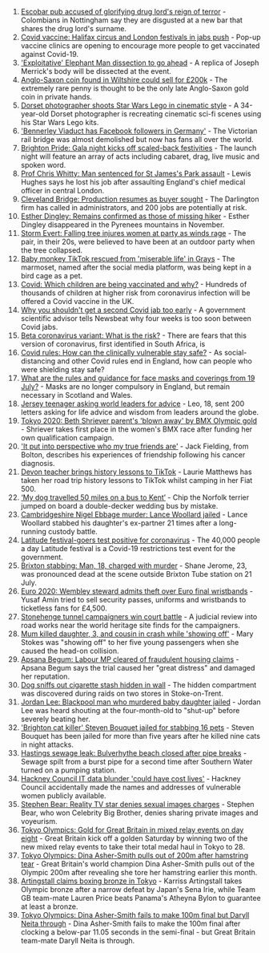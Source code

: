 1. [Escobar pub accused of glorifying drug lord's reign of terror](https://www.bbc.co.uk/news/uk-england-nottinghamshire-57940282) - Colombians in Nottingham say they are disgusted at a new bar that shares the drug lord's surname.
2. [Covid vaccine: Halifax circus and London festivals in jabs push](https://www.bbc.co.uk/news/uk-england-58039581) - Pop-up vaccine clinics are opening to encourage more people to get vaccinated against Covid-19.
3. ['Exploitative' Elephant Man dissection to go ahead](https://www.bbc.co.uk/news/uk-england-leicestershire-57901188) - A replica of Joseph Merrick's body will be dissected at the event.
4. [Anglo-Saxon coin found in Wiltshire could sell for £200k](https://www.bbc.co.uk/news/uk-england-wiltshire-58028670) - The extremely rare penny is thought to be the only late Anglo-Saxon gold coin in private hands.
5. [Dorset photographer shoots Star Wars Lego in cinematic style](https://www.bbc.co.uk/news/uk-england-dorset-58015659) - A 34-year-old Dorset photographer is recreating cinematic sci-fi scenes using his Star Wars Lego kits.
6. ['Bennerley Viaduct has Facebook followers in Germany'](https://www.bbc.co.uk/news/uk-england-derbyshire-57399727) - The Victorian rail bridge was almost demolished but now has fans all over the world.
7. [Brighton Pride: Gala night kicks off scaled-back festivities](https://www.bbc.co.uk/news/uk-england-sussex-58017104) - The launch night will feature an array of acts including cabaret, drag, live music and spoken word.
8. [Prof Chris Whitty: Man sentenced for St James's Park assault](https://www.bbc.co.uk/news/uk-england-58031419) - Lewis Hughes says he lost his job after assaulting England's chief medical officer in central London.
9. [Cleveland Bridge: Production resumes as buyer sought](https://www.bbc.co.uk/news/uk-england-tees-58040062) - The Darlington firm has called in administrators, and 200 jobs are potentially at risk.
10. [Esther Dingley: Remains confirmed as those of missing hiker](https://www.bbc.co.uk/news/uk-england-tyne-58022860) - Esther Dingley disappeared in the Pyrenees mountains in November.
11. [Storm Evert: Falling tree injures women at party as winds rage](https://www.bbc.co.uk/news/uk-england-suffolk-58034680) - The pair, in their 20s, were believed to have been at an outdoor party when the tree collapsed.
12. [Baby monkey TikTok rescued from 'miserable life' in Grays](https://www.bbc.co.uk/news/uk-england-essex-58033326) - The marmoset, named after the social media platform, was being kept in a bird cage as a pet.
13. [Covid: Which children are being vaccinated and why?](https://www.bbc.co.uk/news/health-57888429) - Hundreds of thousands of children at higher risk from coronavirus infection will be offered a Covid vaccine in the UK.
14. [Why you shouldn't get a second Covid jab too early](https://www.bbc.co.uk/news/newsbeat-57682233) - A government scientific advisor tells Newsbeat why four weeks is too soon between Covid jabs.
15. [Beta coronavirus variant: What is the risk?](https://www.bbc.co.uk/news/health-55534727) - There are fears that this version of coronavirus, first identified in South Africa, is
16. [Covid rules: How can the clinically vulnerable stay safe?](https://www.bbc.co.uk/news/health-51997151) - As social-distancing and other Covid rules end in England, how can people who were shielding stay safe?
17. [What are the rules and guidance for face masks and coverings from 19 July?](https://www.bbc.co.uk/news/health-51205344) - Masks are no longer compulsory in England, but remain necessary in Scotland and Wales.
18. [Jersey teenager asking world leaders for advice](https://www.bbc.co.uk/news/world-europe-jersey-58031202) - Leo, 18, sent 200 letters asking for life advice and wisdom from leaders around the globe.
19. [Tokyo 2020: Beth Shriever parent's 'blown away' by BMX Olympic gold](https://www.bbc.co.uk/news/uk-england-essex-58031486) - Shriever takes first place in the women's BMX race after funding her own qualification campaign.
20. ['It put into perspective who my true friends are'](https://www.bbc.co.uk/news/uk-england-manchester-58033762) - Jack Fielding, from Bolton, describes his experiences of friendship following his cancer diagnosis.
21. [Devon teacher brings history lessons to TikTok](https://www.bbc.co.uk/news/uk-england-devon-58015327) - Laurie Matthews has taken her road trip history lessons to TikTok whilst camping in her Fiat 500.
22. [‘My dog travelled 50 miles on a bus to Kent’](https://www.bbc.co.uk/news/uk-england-london-58013312) - Chip the Norfolk terrier jumped on board a double-decker wedding bus by mistake.
23. [Cambridgeshire Nigel Ebbage murder: Lance Woollard jailed](https://www.bbc.co.uk/news/uk-england-cambridgeshire-58033463) - Lance Woollard stabbed his daughter's ex-partner 21 times after a long-running custody battle.
24. [Latitude festival-goers test positive for coronavirus](https://www.bbc.co.uk/news/uk-england-suffolk-58025078) - The 40,000 people a day Latitude festival is a Covid-19 restrictions test event for the government.
25. [Brixton stabbing: Man, 18, charged with murder](https://www.bbc.co.uk/news/uk-england-london-58030258) - Shane Jerome, 23, was pronounced dead at the scene outside Brixton Tube station on 21 July.
26. [Euro 2020: Wembley steward admits theft over Euro final wristbands](https://www.bbc.co.uk/news/uk-england-london-58031483) - Yusaf Amin tried to sell security passes, uniforms and wristbands to ticketless fans for £4,500.
27. [Stonehenge tunnel campaigners win court battle](https://www.bbc.co.uk/news/uk-england-wiltshire-58024139) - A judicial review into road works near the world heritage site finds for the campaigners.
28. [Mum killed daughter, 3, and cousin in crash while 'showing off'](https://www.bbc.co.uk/news/uk-england-tyne-58030205) - Mary Stokes was "showing off" to her five young passengers when she caused the head-on collision.
29. [Apsana Begum: Labour MP cleared of fraudulent housing claims](https://www.bbc.co.uk/news/uk-england-london-58024457) - Apsana Begum says the trial caused her "great distress" and damaged her reputation.
30. [Dog sniffs out cigarette stash hidden in wall](https://www.bbc.co.uk/news/uk-england-stoke-staffordshire-58029193) - The hidden compartment was discovered during raids on two stores in Stoke-on-Trent.
31. [Jordan Lee: Blackpool man who murdered baby daughter jailed](https://www.bbc.co.uk/news/uk-england-lancashire-58028070) - Jordan Lee was heard shouting at the four-month-old to "shut-up" before severely beating her.
32. ['Brighton cat killer' Steven Bouquet jailed for stabbing 16 pets](https://www.bbc.co.uk/news/uk-england-sussex-58017099) - Steven Bouquet has been jailed for more than five years after he killed nine cats in night attacks.
33. [Hastings sewage leak: Bulverhythe beach closed after pipe breaks](https://www.bbc.co.uk/news/uk-england-sussex-58023211) - Sewage spilt from a burst pipe for a second time after Southern Water turned on a pumping station.
34. [Hackney Council IT data blunder 'could have cost lives'](https://www.bbc.co.uk/news/uk-england-london-58009789) - Hackney Council accidentally made the names and addresses of vulnerable women publicly available.
35. [Stephen Bear: Reality TV star denies sexual images charges](https://www.bbc.co.uk/news/uk-england-essex-58025231) - Stephen Bear, who won Celebrity Big Brother, denies sharing private images and voyeurism.
36. [Tokyo Olympics: Gold for Great Britain in mixed relay events on day eight](https://www.bbc.co.uk/sport/olympics/58037771) - Great Britain kick off a golden Saturday by winning two of the new mixed relay events to take their total medal haul in Tokyo to 28.
37. [Tokyo Olympics: Dina Asher-Smith pulls out of 200m after hamstring tear](https://www.bbc.co.uk/sport/olympics/58040588) - Great Britain's world champion Dina Asher-Smith pulls out of the Olympic 200m after revealing she tore her hamstring earlier this month.
38. [Artingstall claims boxing bronze in Tokyo](https://www.bbc.co.uk/sport/olympics/58038081) - Karriss Artingstall takes Olympic bronze after a narrow defeat by Japan's Sena Irie, while Team GB team-mate Lauren Price beats Panama's Atheyna Bylon to guarantee at least a bronze.
39. [Tokyo Olympics: Dina Asher-Smith fails to make 100m final but Daryll Neita through](https://www.bbc.co.uk/sport/olympics/58040322) - Dina Asher-Smith fails to make the 100m final after clocking a below-par 11.05 seconds in the semi-final - but Great Britain team-mate Daryll Neita is through.
